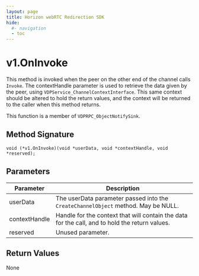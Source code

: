 ```yaml
---
layout: page
title: Horizon webRTC Redirection SDK
hide:
  #- navigation
  - toc
---
```

# v1.OnInvoke

This method is invoked when the peer on the other end of the channel calls `Invoke`. The contextHandle parameter is used to retrieve the data given by the peer, using 
`VDPService_ChannelContextInterface`. This same context should be altered to hold the return values, and the context will be returned to the caller when this method returns.

This function is a member of `VDPRPC_ObjectNotifySink`.

## Method Signature
```
void (*v1.OnInvoke)(void *userData, void *contextHandle, void *reserved);  
```

## Parameters

| Parameter | Description |
| --------- | ----------- |
| userData | The userData parameter passed into the `CreateChannelObject` method. May be NULL. |
| contextHandle | Handle for the context that will contain the data for the call, and to hold the return values. |
| reserved | Unused parameter. |

## Return Values

None

